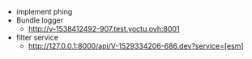 - implement phing
- Bundle logger
    - http://v-1538412492-907.test.yoctu.ovh:8001
- filter service
    - http://127.0.0.1:8000/api/V-1529334206-686.dev?service=[esm]